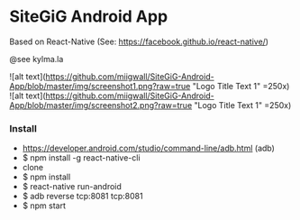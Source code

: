 # SiteGiG Android App

Based on React-Native (See: https://facebook.github.io/react-native/)

@see kylma.la

![alt text](https://github.com/miigwall/SiteGiG-Android-App/blob/master/img/screenshot1.png?raw=true "Logo Title Text 1" =250x)
![alt text](https://github.com/miigwall/SiteGiG-Android-App/blob/master/img/screenshot2.png?raw=true "Logo Title Text 1" =250x)


### Install
- https://developer.android.com/studio/command-line/adb.html (adb)
- $ npm install -g react-native-cli
- clone
- $ npm install
- $ react-native run-android
- $ adb reverse tcp:8081 tcp:8081
- $ npm start